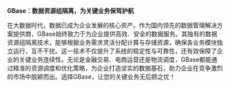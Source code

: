 **GBase：数据资源组隔离，为关键业务保驾护航**

在大数据时代，数据已成为企业发展的核心资产。作为国内领先的数据管理解决方案提供商，GBase始终致力于为企业提供高效、安全的数据服务。其独有的数据资源组隔离技术，能够根据业务需求灵活分配计算与存储资源，确保各业务模块独立运行，互不干扰。这一技术不仅提升了系统的稳定性与可靠性，还有效保障了企业的关键业务连续性。无论是金融交易、电商运营还是物流调度，GBase都能通过精准的资源调度和优化策略，为企业打造坚实的数据基石，助力企业在竞争激烈的市场中脱颖而出。选择GBase，让您的关键业务无后顾之忧！